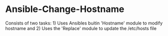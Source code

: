 # Ansible-Change-Hostname
Consists of two tasks: 1) Uses Ansibles buitin 'Hostname' module to modify hostname and 2) Uses the 'Replace' module to update the /etc/hosts file
